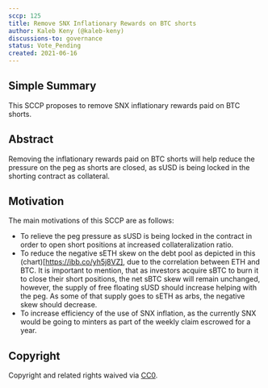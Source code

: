 ```yaml
---
sccp: 125
title: Remove SNX Inflationary Rewards on BTC shorts
author: Kaleb Keny (@kaleb-keny)
discussions-to: governance
status: Vote_Pending
created: 2021-06-16
---
```


<!--You can leave these HTML comments in your merged SCCP and delete the visible duplicate text guides, they will not appear and may be helpful to refer to if you edit it again. This is the suggested template for new SCCPs. Note that an SCCP number will be assigned by an editor. When opening a pull request to submit your SCCP, please use an abbreviated title in the filename, `sccp-draft_title_abbrev.md`. The title should be 44 characters or less.-->

## Simple Summary

<!--"If you can't explain it simply, you don't understand it well enough." Provide a simplified and layman-accessible explanation of the SCCP.-->

This SCCP proposes to remove SNX inflationary rewards paid on BTC shorts.

## Abstract

<!--A short (~200 word) description of the variable change proposed.-->

Removing the inflationary rewards paid on BTC shorts will help reduce the pressure on the peg as shorts are closed, as sUSD is being locked in the shorting contract as collateral.

## Motivation

<!--The motivation is critical for SCCPs that want to update variables within Synthetix. It should clearly explain why the existing variable is not incentive aligned. SCCP submissions without sufficient motivation may be rejected outright.-->

The main motivations of this SCCP  are as follows:
- To relieve the peg pressure  as sUSD is being locked in the contract in order to open short positions at increased collateralization ratio.
- To reduce the negative sETH skew on the debt pool as depicted in this (chart)[https://ibb.co/yh5j8VZ], due to the correlation between ETH and BTC. It is important to mention, that as investors acquire sBTC to burn it to close their short positions, the net sBTC skew will remain unchanged, however, the supply of free floating sUSD should increase helping with the peg. As some of that supply goes to sETH as arbs, the negative skew should decrease.
- To increase efficiency of the use of SNX inflation, as the currently SNX would be going to minters as part of the weekly claim escrowed for a year.    




## Copyright

Copyright and related rights waived via [CC0](https://creativecommons.org/publicdomain/zero/1.0/).
